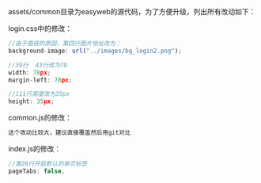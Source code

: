 assets/common目录为easyweb的源代码，为了方便升级，列出所有改动如下：

login.css中的修改：

```js
//由于路径的原因，第四行图片地址改为：
background-image: url("../images/bg_login2.png");

//39行  43行改为78
width: 78px;
margin-left: 78px;

//111行高度改为35px
height: 35px;
```

common.js的修改：
```js
这个改动比较大，建议直接覆盖然后用git对比
```

index.js的修改：
```js
//第20行开启默认的单页标签
pageTabs: false,
```